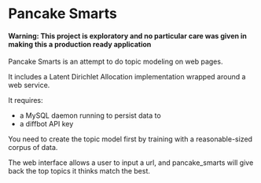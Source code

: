 Pancake Smarts
==============

#### Warning: This project is exploratory and no particular care was given in making this a production ready application

Pancake Smarts is an attempt to do topic modeling on web pages.

It includes a Latent Dirichlet Allocation implementation wrapped around a web service.

It requires:
* a MySQL daemon running to persist data to
* a diffbot API key

You need to create the topic model first by training with a reasonable-sized corpus of data.

The web interface allows a user to input a url, and pancake_smarts will give back the top topics it thinks match the best.
